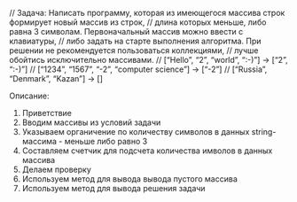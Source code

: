 // Задача: Написать программу, которая из имеющегося массива строк формирует новый массив из строк,
        // длина которых меньше, либо равна 3 символам. Первоначальный массив можно ввести с клавиатуры,
        // либо задать на старте выполнения алгоритма. При решении не рекомендуется пользоваться коллекциями,
        // лучше обойтись исключительно массивами.
        // [“Hello”, “2”, “world”, “:-)”] → [“2”, “:-)”]
        // [“1234”, “1567”, “-2”, “computer science”] → [“-2”]
        // [“Russia”, “Denmark”, “Kazan”] → []

Описание:
1. Приветствие
2. Вводим массивы из условий задачи
3. Указываем органичение по количеству символов в данных string-массима - меньше либо равно 3
4. Составляем счетчик для подсчета количества имволов в данных массива
5. Делаем проверку
6. Используем метод для вывода вывода пустого массива
7. Используем метод для вывода решения задачи